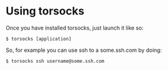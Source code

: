 
# Using torsocks

Once you have installed torsocks, just launch it like so:

```
$ torsocks [application]
```

So, for example you can use ssh to a some.ssh.com by doing:

```
$ torsocks ssh username@some.ssh.com
```